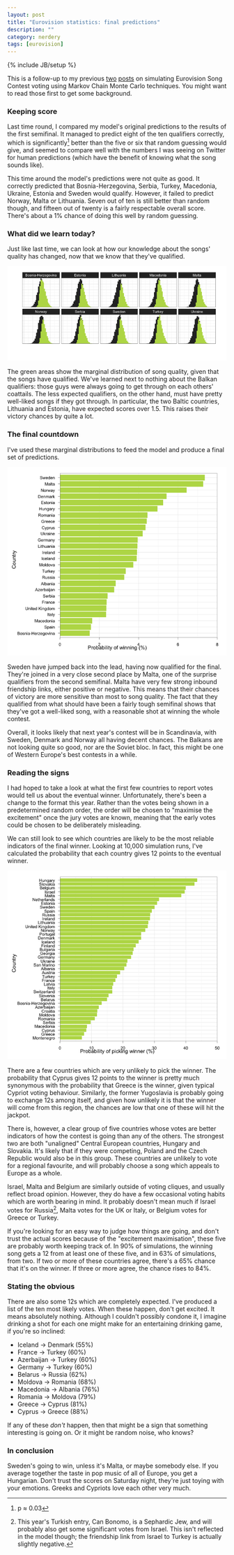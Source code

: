 ```yaml
---
layout: post
title: "Eurovision statistics: final predictions"
description: ""
category: nerdery
tags: [eurovision]
---
```

{% include JB/setup %}

This is a follow-up to my previous [two][original] [posts][previous] on simulating Eurovision Song Contest voting using Markov Chain Monte Carlo techniques. You might want to read those first to get some background.

### Keeping score

Last time round, I compared my model's original predictions to the results of the first semifinal. It managed to predict eight of the ten qualifiers correctly, which is significantly[^1] better than the five or six that random guessing would give, and seemed to compare well with the numbers I was seeing on Twitter for human predictions (which have the benefit of knowing what the song sounds like).

This time around the model's predictions were not quite as good. It correctly predicted that Bosnia-Herzegovina, Serbia, Turkey, Macedonia, Ukraine, Estonia and Sweden would qualify. However, it failed to predict Norway, Malta or Lithuania. Seven out of ten is still better than random though, and fifteen out of twenty is a fairly respectable overall score. There's about a 1% chance of doing this well by random guessing.

### What did we learn today?

Just like last time, we can look at how our knowledge about the songs' quality has changed, now that we know that they've qualified.

![Marginal distributions of song quality][qual2margins]

The green areas show the marginal distribution of song quality, given that the songs have qualified. We've learned next to nothing about the Balkan qualifiers: those guys were always going to get through on each others' coattails. The less expected qualifiers, on the other hand, must have pretty well-liked songs if they got through. In particular, the two Baltic countries, Lithuania and Estonia, have expected scores over 1.5. This raises their victory chances by quite a lot.

### The final countdown

I've used these marginal distributions to feed the model and produce a final set of predictions.

![Final win probabilities][finalwinprobs]

Sweden have jumped back into the lead, having now qualified for the final. They're joined in a very close second place by Malta, one of the surprise qualifiers from the second semifinal. Malta have very few strong inbound friendship links, either positive or negative. This means that their chances of victory are more sensitive than most to song quality. The fact that they qualified from what should have been a fairly tough semifinal shows that they've got a well-liked song, with a reasonable shot at winning the whole contest.

Overall, it looks likely that next year's contest will be in Scandinavia, with Sweden, Denmark and Norway all having decent chances. The Balkans are not looking quite so good, nor are the Soviet bloc. In fact, this might be one of Western Europe's best contests in a while.

### Reading the signs

I had hoped to take a look at what the first few countries to report votes would tell us about the eventual winner. Unfortunately, there's been a change to the format this year. Rather than the votes being shown in a predetermined random order, the order will be chosen to "maximise the excitement" once the jury votes are known, meaning that the early votes could be chosen to be deliberately misleading.

We can still look to see which countries are likely to be the most reliable indicators of the final winner. Looking at 10,000 simulation runs, I've calculated the probability that each country gives 12 points to the eventual winner.

![Bellwether probabilities][bellwether]

There are a few countries which are very unlikely to pick the winner. The probability that Cyprus gives 12 points to the winner is pretty much synonymous with the probability that Greece is the winner, given typical Cypriot voting behaviour. Similarly, the former Yugoslavia is probably going to exchange 12s among itself, and given how unlikely it is that the winner will come from this region, the chances are low that one of these will hit the jackpot.

There is, however, a clear group of five countries whose votes are better indicators of how the contest is going than any of the others. The strongest two are both "unaligned" Central European countries, Hungary and Slovakia. It's likely that if they were competing, Poland and the Czech Republic would also be in this group. These countries are unlikely to vote for a regional favourite, and will probably choose a song which appeals to Europe as a whole.

Israel, Malta and Belgium are similarly outside of voting cliques, and usually reflect broad opinion. However, they do have a few occasional voting habits which are worth bearing in mind. It probably doesn't mean much if Israel votes for Russia[^2], Malta votes for the UK or Italy, or Belgium votes for Greece or Turkey.

If you're looking for an easy way to judge how things are going, and don't trust the actual scores because of the "excitement maximisation", these five are probably worth keeping track of. In 90% of simulations, the winning song gets a 12 from at least one of these five, and in 63% of simulations, from two. If two or more of these countries agree, there's a 65% chance that it's on the winner. If three or more agree, the chance rises to 84%.

### Stating the obvious

There are also some 12s which are completely expected. I've produced a list of the ten most likely votes. When these happen, don't get excited. It means absolutely nothing. Although I couldn't possibly condone it, I imagine drinking a shot for each one might make for an entertaining drinking game, if you're so inclined:

 *  Iceland → Denmark (55%)
 *  France → Turkey (60%)
 *  Azerbaijan → Turkey (60%)
 *  Germany → Turkey (60%)
 *  Belarus → Russia (62%)
 *  Moldova → Romania (68%)
 *  Macedonia → Albania (76%)
 *  Romania → Moldova (79%)
 *  Greece → Cyprus (81%)
 *  Cyprus → Greece (88%)
 
If any of these *don't* happen, then that might be a sign that something interesting is going on. Or it might be random noise, who knows?
 
### In conclusion

Sweden's going to win, unless it's Malta, or maybe somebody else. If you average together the taste in pop music of all of Europe, you get a Hungarian. Don't trust the scores on Saturday night, they're just toying with your emotions. Greeks and Cypriots love each other very much.

[^1]: p ≈ 0.03

[^2]: This year's Turkish entry, Can Bonomo, is a Sephardic Jew, and will probably also get some significant votes from Israel. This isn't reflected in the model though; the friendship link from Israel to Turkey is actually slightly negative.

[original]: /nerdery/2012/05/20/ive-got-eurosong-fever-ted/
[previous]: /nerdery/2012/05/23/eurovision-statistics-post-semifinal-update/

[qual2margins]: /assets/images/eurovision/qual2margins.png
[finalwinprobs]: /assets/images/eurovision/finalwinprobs.png
[bellwether]: /assets/images/eurovision/bellwether.png